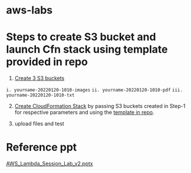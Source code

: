 # aws-labs


# Steps to create S3 bucket and launch Cfn stack using template provided in repo
1. [Create 3 S3 buckets](https://docs.aws.amazon.com/quickstarts/latest/s3backup/step-1-create-bucket.html)

`i. yourname-20220120-1010-images`
`ii. yourname-20220120-1010-pdf`
`iii. yourname-20220120-1010-txt`

2. [Create CloudFormation Stack](https://docs.aws.amazon.com/AWSCloudFormation/latest/UserGuide/GettingStarted.Walkthrough.html) by passing S3 buckets created in Step-1 for respective parameters and using the [template in repo](https://github.com/lattechetan/aws-labs/blob/main/s3-upload-events-to-trigger-lambda.yml).

3. upload files and test

# Reference ppt
[AWS_Lambda_Session_Lab_v2.pptx](https://docs.google.com/presentation/d/1TvNAVBrAcH3WZ5Hx8xANgTnw0d2S7_Z1/edit?usp=sharing&ouid=106842660619150958702&rtpof=true&sd=true)
